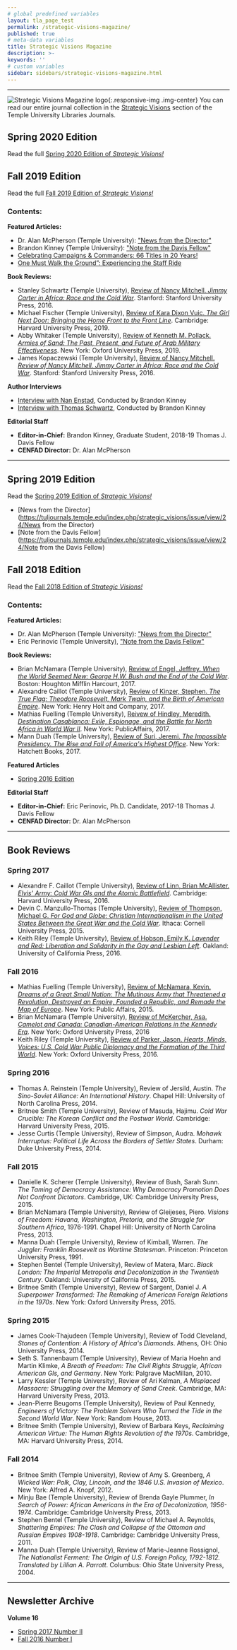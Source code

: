 ```yaml
---
# global predefined variables
layout: tla_page_test
permalink: /strategic-visions-magazine/
published: true
# meta-data variables
title: Strategic Visions Magazine
description: >-
keywords: ''
# custom variables
sidebar: sidebars/strategic-visions-magazine.html      
---
```

___

![Strategic Visions Magazine logo]({{site.baseurl}}/media/clip_image002.jpg){:.responsive-img .img-center}
You can read our entire journal collection in the [Strategic Visions](https://tuljournals.temple.edu/index.php/strategic_visions) section of the Temple University Libraries Journals.

## Spring 2020 Edition
Read the full [Spring 2020 Edition of _Strategic Visions!_](https://drive.google.com/file/d/14uThIsOLbn46oJdOGYBjv6N_mtxOUlFo/view?usp=sharing)

## Fall 2019 Edition
Read the full [Fall 2019 Edition of _Strategic Visions!_](https://tuljournals.temple.edu/index.php/strategic_visions/issue/view/27)

### Contents:
**Featured Articles:**
- Dr. Alan McPherson (Temple University): ["News from the Director"](https://tuljournals.temple.edu/index.php/strategic_visions/article/view/238/186)
- Brandon Kinney (Temple University): ["Note from the Davis Fellow"](https://tuljournals.temple.edu/index.php/strategic_visions/article/view/227/174)
- [Celebrating Campaigns & Commanders: 66 Titles in 20 Years!](https://tuljournals.temple.edu/index.php/strategic_visions/article/view/235/182)
- [One Must Walk the Ground”: Experiencing the Staff Ride](https://tuljournals.temple.edu/index.php/strategic_visions/article/view/236/184)


**Book Reviews:**
- Stanley Schwartz (Temple University), [Review of Nancy Mitchell. _Jimmy Carter in Africa: Race and the Cold War_](https://drive.google.com/file/d/1N3dg3U9bihbjUU9jBFmMwVN2NT8YGFsL/view?usp=sharing). Stanford: Stanford University Press, 2016.
- Michael Fischer (Temple University), [Review of Kara Dixon Vuic. _The Girl Next Door: Bringing the Home Front to the Front Line_](https://drive.google.com/file/d/1EnwsJxREpmBGfRvAgdAj3EhQOKjVyAAm/view?usp=sharing). Cambridge: Harvard University Press, 2019.
- Abby Whitaker (Temple University), [Review of Kenneth M. Pollack. _Armies of Sand: The Past, Present, and Future of Arab Military Effectiveness_](https://drive.google.com/file/d/1RP5AFmYBSXN_G3cJnZ6ZbAES88qOXeOq/view?usp=sharing). New York: Oxford University Press, 2019.
- James Kopaczewski (Temple University), [Review of Nancy Mitchell. _Review of Nancy Mitchell. Jimmy Carter in Africa: Race and the Cold War_](https://drive.google.com/file/d/150ZyLP0g1lAFAs4sMnzY5i2veR7NuPYB/view?usp=sharing). Stanford: Stanford University Press, 2016.

**Author Interviews**
- [Interview with Nan Enstad](https://tuljournals.temple.edu/index.php/strategic_visions/article/view/229/176), Conducted by Brandon Kinney
- [Interview with Thomas Schwartz](https://tuljournals.temple.edu/index.php/strategic_visions/article/view/230/177), Conducted by Brandon Kinney


**Editorial Staff**
- **Editor-in-Chief:** Brandon Kinney, Graduate Student, 2018-19 Thomas J. Davis Fellow<br>
- **CENFAD Director:** Dr. Alan McPherson<br>

___

## Spring 2019 Edition
Read the [Spring 2019 Edition of _Strategic Visions!_](https://tuljournals.temple.edu/index.php/strategic_visions/issue/view/24)
- [News from the Director](https://tuljournals.temple.edu/index.php/strategic_visions/issue/view/24/News from the Director)
- [Note from the Davis Fellow](https://tuljournals.temple.edu/index.php/strategic_visions/issue/view/24/Note from the Davis Fellow)

## Fall 2018 Edition
Read the [Fall 2018 Edition of _Strategic Visions!_](https://tuljournals.temple.edu/index.php/strategic_visions/article/view/36/61)

### Contents:
**Featured Articles:**
- Dr. Alan McPherson (Temple University): ["News from the Director"](https://tuljournals.temple.edu/index.php/strategic_visions/article/view/36/61)
- Eric Perinovic (Temple University), ["Note from the Davis Fellow"](https://tuljournals.temple.edu/index.php/strategic_visions/article/view/36/61)

**Book Reviews:**
- Brian McNamara (Temple University), [Review of Engel, Jeffrey. _When the World Seemed New: George H.W. Bush and the End of the Cold War_](https://tuljournals.temple.edu/index.php/strategic_visions/article/view/37/62). Boston: Houghton Mifflin Harcourt, 2017.
- Alexandre Caillot (Temple University), [Review of Kinzer, Stephen. _The True Flag: Theodore Roosevelt, Mark Twain, and the Birth of American Empire_](https://tuljournals.temple.edu/index.php/strategic_visions/article/view/39). New York: Henry Holt and Company, 2017.
- Mathias Fuelling (Temple University), [Reivew of Hindley, Meredith. _Destination Casablanca: Exile, Espionage, and the Battle for North Africa in World War II_](https://tuljournals.temple.edu/index.php/strategic_visions/article/view/38). New York: PublicAffairs, 2017.
- Mann Duah (Temple University), [Review of Suri, Jeremi. _The Impossible Presidency. The Rise and Fall of America's Highest Office_](https://tuljournals.temple.edu/index.php/strategic_visions/article/view/40). New York: Hatchett Books, 2017.

**Featured Articles**
- [Spring 2016 Edition](https://liberalarts.temple.edu/sites/liberalarts/files/s.v.%20spring%202016.pdf)

**Editorial Staff**
- **Editor-in-Chief:** Eric Perinovic, Ph.D. Candidate, 2017-18 Thomas J. Davis Fellow<br>
- **CENFAD Director:** Dr. Alan McPherson<br>

___

## Book Reviews

### Spring 2017
- Alexandre F. Caillot (Temple University), [Review of Linn, Brian McAllister. _Elvis' Army: Cold War GIs and the Atomic Battlefield_](https://liberalarts.temple.edu/sites/liberalarts/files/Review%20of%20Brian%20Linn.pdf). Cambridge: Harvard University Press, 2016.
- Devin C. Manzullo-Thomas (Temple University), [Review of Thompson, Michael G. _For God and Globe: Christian Internationalism in the United States Between the Great War and the Cold War_](https://liberalarts.temple.edu/sites/liberalarts/files/Review%20of%20Michael%20Thompson.pdf). Ithaca: Cornell University Press, 2015.
- Keith Riley (Temple University), [Review of Hobson, Emily K. _Lavender and Red: Liberation and Solidarity in the Gay and Lesbian Left_](https://liberalarts.temple.edu/sites/liberalarts/files/Review%20of%20Emily%20Hobson.pdf). Oakland: University of California Press, 2016.

### Fall 2016
- Mathias Fuelling (Temple University), [Review of McNamara, Kevin. _Dreams of a Great Small Nation: The Mutinous Army that Threatened a Revolution, Destroyed an Empire, Founded a Republic, and Remade the Map of Europe_](https://liberalarts.temple.edu/sites/liberalarts/files/Review%20of%20Kevin%20McNamara.pdf). New York: Public Affairs, 2015.
- Brian McNamara (Temple University), [Review of McKercher, Asa. _Camelot and Canada: Canadian-American Relations in the Kennedy Era_](https://liberalarts.temple.edu/sites/liberalarts/files/Review%20of%20Asa%20McKercher.pdf). New York: Oxford University Press, 2016
- Keith Riley (Temple University), [Review of Parker, Jason. _Hearts, Minds, Voices: U.S. Cold War Public Diplomacy and the Formation of the Third World_](https://liberalarts.temple.edu/sites/liberalarts/files/Review%20of%20Jason%20Parker.pdf). New York: Oxford University Press, 2016.

### Spring 2016
- Thomas A. Reinstein (Temple University), Review of Jersild, Austin. _The Sino-Soviet Alliance: An International History_. Chapel Hill: University of North Carolina Press, 2014.
- Britnee Smith (Temple University), Review of Masuda, Hajimu. _Cold War Crucible: The Korean Conflict and the Postwar World_. Cambridge: Harvard University Press, 2015.
- Jesse Curtis (Temple University), Review of Simpson, Audra. _Mohawk Interruptus: Political Life Across the Borders of Settler States_. Durham: Duke University Press, 2014.

### Fall 2015
- Danielle K. Scherer (Temple University), Review of Bush, Sarah Sunn. _The Taming of Democracy Assistance: Why Democracy Promotion Does Not Confront Dictators_. Cambridge, UK: Cambridge University Press, 2015.
- Brian McNamara (Temple University), Review of Gleijeses, Piero. _Visions of Freedom: Havana, Washington, Pretoria, and the Struggle for Southern Africa_, 1976-1991. Chapel Hill: University of North Carolina Press, 2013.
- Manna Duah (Temple University), Review of Kimball, Warren. _The Juggler: Franklin Roosevelt as Wartime Statesman_. Princeton: Princeton University Press, 1991.
- Stephen Bentel (Temple University), Review of Matera, Marc. _Black London: The Imperial Metropolis and Decolonization in the Twentieth Century_. Oakland: University of California Press, 2015.
- Britnee Smith (Temple University), Review of Sargent, Daniel J. _A Superpower Transformed: The Remaking of American Foreign Relations in the 1970s_. New York: Oxford University Press, 2015.

### Spring 2015
- James Cook-Thajudeen (Temple University), Review of Todd Cleveland, _Stones of Contention: A History of Africa's Diamonds_. Athens, OH: Ohio University Press, 2014.
- Seth S. Tannenbaum (Temple University), Review of Maria Hoehn and Martin Klimke, _A Breath of Freedom: The Civil Rights Struggle, African American GIs, and Germany_. New York: Palgrave MacMillan, 2010.
- Larry Kessler (Temple University), Review of Ari Kelman, _A Misplaced Massacre: Struggling over the Memory of Sand Creek_. Cambridge, MA: Harvard University Press, 2013.
- Jean-Pierre Beugoms (Temple University), Review of Paul Kennedy, _Engineers of Victory: The Problem Solvers Who Turned the Tide in the Second World War_. New York: Random House, 2013.
- Britnee Smith (Temple University), Review of Barbara Keys, _Reclaiming American Virtue: The Human Rights Revolution of the 1970s_. Cambridge, MA: Harvard University Press, 2014.

### Fall 2014
- Britnee Smith (Temple University), Review of Amy S. Greenberg, _A Wicked War: Polk, Clay, Lincoln, and the 1846 U.S. Invasion of Mexico_. New York: Alfred A. Knopf, 2012.
- Minju Bae (Temple University), Review of Brenda Gayle Plummer, _In Search of Power: African Americans in the Era of Decolonization, 1956-1974_. Cambridge: Cambridge University Press, 2013.
- Stephen Bentel (Temple University), Review of Michael A. Reynolds, _Shattering Empires: The Clash and Collapse of the Ottoman and Russian Empires 1908-1918_. Cambridge: Cambridge University Press, 2011.
- Manna Duah (Temple University), Review of Marie-Jeanne Rossignol, _The Nationalist Ferment: The Origin of U.S. Foreign Policy, 1792-1812. Translated by Lillian A. Parrott_. Columbus: Ohio State University Press, 2004.

___

## Newsletter Archive

**Volume 16**
- [Spring 2017 Number II](http://mailchi.mp/dd347f5eafff/cenfad-strategic-visions-spring-2017?e=[UNIQID])
- [Fall 2016 Number I](http://us14.campaign-archive2.com/?u=5e746d99fd6f46113cc5601b2&id=0725b889f6&e=4f68eda965)
